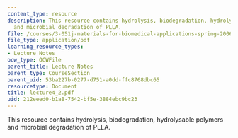 ```yaml
---
content_type: resource
description: This resource contains hydrolysis, biodegradation, hydrolysable polymers
  and microbial degradation of PLLA.
file: /courses/3-051j-materials-for-biomedical-applications-spring-2006/212eeed0b1a87542bf5e3884ebc9bc23_lecture4_2.pdf
file_type: application/pdf
learning_resource_types:
- Lecture Notes
ocw_type: OCWFile
parent_title: Lecture Notes
parent_type: CourseSection
parent_uid: 53ba227b-0277-d751-a0dd-ffc8768dbc65
resourcetype: Document
title: lecture4_2.pdf
uid: 212eeed0-b1a8-7542-bf5e-3884ebc9bc23
---
```

This resource contains hydrolysis, biodegradation, hydrolysable polymers and microbial degradation of PLLA.

